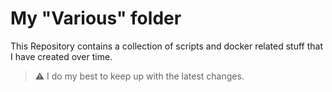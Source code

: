 # My "Various" folder

This Repository contains a collection of scripts and docker related stuff that I have created over time.

> :warning: I do my best to keep up with the latest changes.
